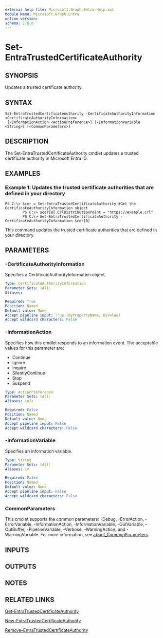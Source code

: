 ```yaml
---
external help file: Microsoft.Graph.Entra-Help.xml
Module Name: Microsoft.Graph.Entra
online version:
schema: 2.0.0
---
```


# Set-EntraTrustedCertificateAuthority

## SYNOPSIS
Updates a trusted certificate authority.

## SYNTAX

```
Set-EntraTrustedCertificateAuthority -CertificateAuthorityInformation <CertificateAuthorityInformation>
 [-InformationAction <ActionPreference>] [-InformationVariable <String>] [<CommonParameters>]
```

## DESCRIPTION
The Set-EntraTrustedCertificateAuthority cmdlet updates a trusted certificate authority in Microsoft Entra ID.

## EXAMPLES

### Example 1: Updates the trusted certificate authorities that are defined in your directory
```
PS C:\> $cer = Set-EntraTrustedCertificateAuthority #Get the CertificateAuthorityInformation object
		PS C:\> $cer[0].CrlDistributionPoint = "https://example.crl"
		PS C:\> Set-EntraTrustedCertificateAuthority -CertificateAuthorityInformation $cer[0]
```

This command updates the trusted certificate authorities that are defined in your directory.

## PARAMETERS

### -CertificateAuthorityInformation
Specifies a CertificateAuthorityInformation object.

```yaml
Type: CertificateAuthorityInformation
Parameter Sets: (All)
Aliases:

Required: True
Position: Named
Default value: None
Accept pipeline input: True (ByPropertyName, ByValue)
Accept wildcard characters: False
```

### -InformationAction
Specifies how this cmdlet responds to an information event.
The acceptable values for this parameter are:

- Continue
- Ignore
- Inquire
- SilentlyContinue
- Stop
- Suspend

```yaml
Type: ActionPreference
Parameter Sets: (All)
Aliases: infa

Required: False
Position: Named
Default value: None
Accept pipeline input: False
Accept wildcard characters: False
```

### -InformationVariable
Specifies an information variable.

```yaml
Type: String
Parameter Sets: (All)
Aliases: iv

Required: False
Position: Named
Default value: None
Accept pipeline input: False
Accept wildcard characters: False
```

### CommonParameters
This cmdlet supports the common parameters: -Debug, -ErrorAction, -ErrorVariable, -InformationAction, -InformationVariable, -OutVariable, -OutBuffer, -PipelineVariable, -Verbose, -WarningAction, and -WarningVariable. For more information, see [about_CommonParameters](http://go.microsoft.com/fwlink/?LinkID=113216).

## INPUTS

## OUTPUTS

## NOTES

## RELATED LINKS

[Get-EntraTrustedCertificateAuthority]()

[New-EntraTrustedCertificateAuthority]()

[Remove-EntraTrustedCertificateAuthority]()

